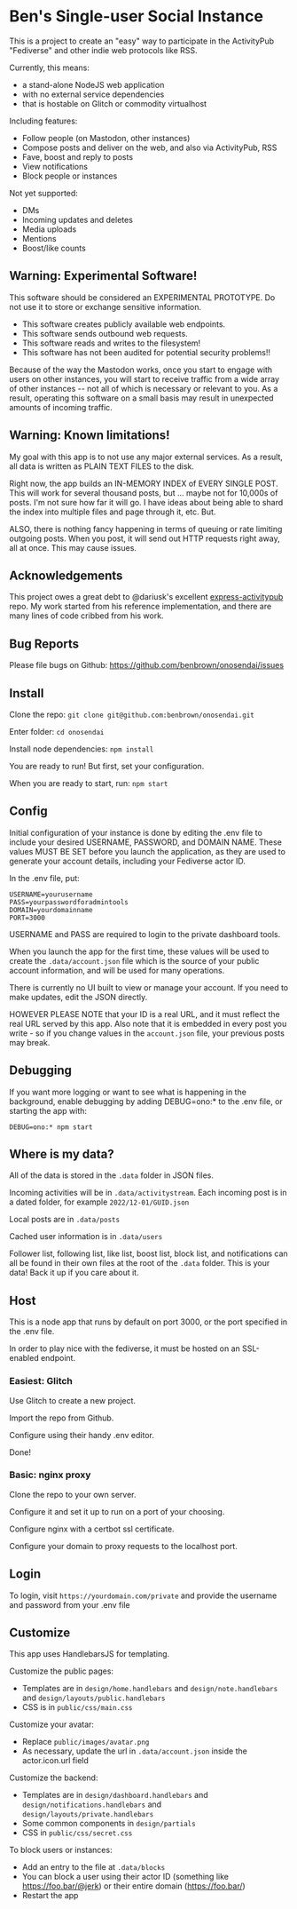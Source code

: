 # Ben's Single-user Social Instance

This is a project to create an "easy" way to participate in the ActivityPub "Fediverse" and other indie web protocols like RSS.

Currently, this means:

- a stand-alone NodeJS web application 
- with no external service dependencies
- that is hostable on Glitch or commodity virtualhost

Including features:
- Follow people (on Mastodon, other instances)
- Compose posts and deliver on the web, and also via ActivityPub, RSS
- Fave, boost and reply to posts
- View notifications
- Block people or instances

Not yet supported:
- DMs
- Incoming updates and deletes
- Media uploads
- Mentions
- Boost/like counts

## Warning: Experimental Software! 

This software should be considered an EXPERIMENTAL PROTOTYPE.
Do not use it to store or exchange sensitive information.

- This software creates publicly available web endpoints.
- This software sends outbound web requests.
- This software reads and writes to the filesystem!
- This software has not been audited for potential security problems!!

Because of the way the Mastodon works, once you start to engage with
users on other instances, you will start to receive traffic from a
wide array of other instances -- not all of which is necessary or 
relevant to you. As a result, operating this software on a small basis
may result in unexpected amounts of incoming traffic.

## Warning: Known limitations!

My goal with this app is to not use any major external services.
As a result, all data is written as PLAIN TEXT FILES to the disk.

Right now, the app builds an IN-MEMORY INDEX of EVERY SINGLE POST.
This will work for several thousand posts, but ... maybe not for 10,000s of posts.
I'm not sure how far it will go. I have ideas about being able to
shard the index into multiple files and page through it, etc. But.

ALSO, there is nothing fancy happening in terms of queuing or rate
limiting outgoing posts. When you post, it will send out HTTP requests
right away, all at once. This may cause issues.

## Acknowledgements

This project owes a great debt to @dariusk's excellent [express-activitypub](https://github.com/dariusk/express-activitypub) repo.
My work started from his reference implementation, and there are many lines of code cribbed from his work.

## Bug Reports

Please file bugs on Github:
https://github.com/benbrown/onosendai/issues

## Install

Clone the repo:
`git clone git@github.com:benbrown/onosendai.git`

Enter folder:
`cd onosendai`

Install node dependencies:
`npm install`

You are ready to run! But first, set your configuration.

When you are ready to start, run:
`npm start`

## Config

Initial configuration of your instance is done by editing the
.env file to include your desired USERNAME, PASSWORD, and DOMAIN NAME.
These values MUST BE SET before you launch the application, as
they are used to generate your account details, including your
Fediverse actor ID.

In the .env file, put:

```
USERNAME=yourusername
PASS=yourpasswordforadmintools
DOMAIN=yourdomainname
PORT=3000
```

USERNAME and PASS are required to login to the private dashboard tools.

When you launch the app for the first time, these values will be used
to create the `.data/account.json` file which is the source of your
public account information, and will be used for many operations.

There is currently no UI built to view or manage your account. If you
need to make updates, edit the JSON directly.

HOWEVER PLEASE NOTE that your ID is a real URL, and it must reflect
the real URL served by this app. Also note that it is embedded in
every post you write - so if you change values in the `account.json` file,
your previous posts may break.

## Debugging

If you want more logging or want to see what is happening in the background,
enable debugging by adding DEBUG=ono:* to the .env file, or starting the app
with:

`DEBUG=ono:* npm start`

## Where is my data?

All of the data is stored in the `.data` folder in JSON files.

Incoming activities will be in `.data/activitystream`. Each incoming
post is in a dated folder, for example `2022/12-01/GUID.json`

Local posts are in `.data/posts`

Cached user information is in `.data/users`

Follower list, following list, like list, boost list, block list,
and notifications can all be found in their own files at the root
of the `.data` folder. This is your data! Back it up if you care 
about it.


## Host

This is a node app that runs by default on port 3000, or the port
specified in the .env file.

In order to play nice with the fediverse, it must be hosted on an
SSL-enabled endpoint.

### Easiest: Glitch

Use Glitch to create a new project.

Import the repo from Github.

Configure using their handy .env editor.

Done!

### Basic: nginx proxy

Clone the repo to your own server.

Configure it and set it up to run on a port of your choosing.

Configure nginx with a certbot ssl certificate.

Configure your domain to proxy requests to the localhost port.

## Login

To login, visit `https://yourdomain.com/private` and provide the username and password from your .env file


## Customize

This app uses HandlebarsJS for templating.

Customize the public pages:
- Templates are in `design/home.handlebars` and `design/note.handlebars` and `design/layouts/public.handlebars`
- CSS is in `public/css/main.css`

Customize your avatar:
- Replace `public/images/avatar.png`
- As necessary, update the url in `.data/account.json` inside the actor.icon.url field

Customize the backend:
- Templates are in `design/dashboard.handlebars` and `design/notifications.handlebars` and `design/layouts/private.handlebars`
- Some common components in `design/partials`
- CSS in `public/css/secret.css`

To block users or instances:
- Add an entry to the file at `.data/blocks`
- You can block a user using their actor ID (something like https://foo.bar/@jerk) or their entire domain (https://foo.bar/)
- Restart the app 